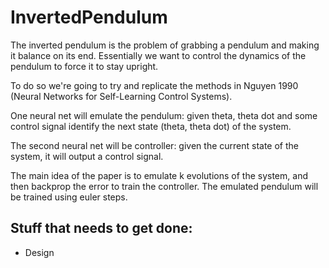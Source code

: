 # InvertedPendulum

The inverted pendulum is the problem of grabbing a pendulum and making it balance
on its end. Essentially we want to control the dynamics of the pendulum to force
it to stay upright.

To do so we're going to try and replicate the methods in Nguyen 1990 (Neural
  Networks for Self-Learning Control Systems).

One neural net will emulate the pendulum: given theta, theta dot and some control
signal identify the next state (theta, theta dot) of the system.

The second neural net will be controller: given the current state of the system,
it will output a control signal.

The main idea of the paper is to emulate k evolutions of the system, and then
backprop the error to train the controller. The emulated pendulum will be trained
using euler steps.

## Stuff that needs to get done:

* Design
